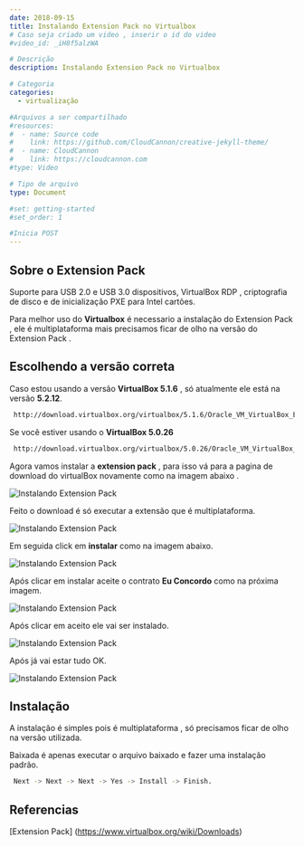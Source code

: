 ```yaml
---
date: 2018-09-15
title: Instalando Extension Pack no Virtualbox
# Caso seja criado um video , inserir o id do video
#video_id: _iH8f5alzWA

# Descrição
description: Instalando Extension Pack no Virtualbox

# Categoria
categories:
  - virtualização

#Arquivos a ser compartilhado
#resources:
#  - name: Source code
#    link: https://github.com/CloudCannon/creative-jekyll-theme/
#  - name: CloudCannon
#    link: https://cloudcannon.com
#type: Video

# Tipo de arquivo
type: Document

#set: getting-started
#set_order: 1

#Inicia POST
---
```


## Sobre o Extension Pack
Suporte para USB 2.0 e USB 3.0 dispositivos, VirtualBox RDP , criptografia de disco e de inicialização PXE para Intel cartões.

Para melhor uso do **Virtualbox** é necessario a instalação do Extension Pack , ele é multiplataforma mais precisamos ficar de olho na versão do Extension Pack .

## Escolhendo a versão correta
Caso estou usando a versão **VirtualBox 5.1.6** , só atualmente ele está na versão **5.2.12**.

```sh
 http://download.virtualbox.org/virtualbox/5.1.6/Oracle_VM_VirtualBox_Extension_Pack-5.1.6-110634.vbox-extpack
```

Se você estiver usando o **VirtualBox 5.0.26**
```sh
 http://download.virtualbox.org/virtualbox/5.0.26/Oracle_VM_VirtualBox_Extension_Pack-5.0.26-108824.vbox-extpack
```

Agora vamos instalar a **extension pack** , para isso vá para a pagina de download do virtualBox novamente como na imagem abaixo .

![Instalando Extension Pack](https://abase.greenmindlabs.com/images/Virtualbox/Extension-Pack/12-VirtualBox.png)

Feito o download é só executar a extensão que é multiplataforma.

![Instalando Extension Pack](https://abase.greenmindlabs.com/images/Virtualbox/Extension-Pack/13-VirtualBox.png)

Em seguida click em **instalar** como na imagem abaixo.

![Instalando Extension Pack](https://abase.greenmindlabs.com/images/Virtualbox/Extension-Pack/14-VirtualBox.png)

Após clicar em instalar aceite o contrato **Eu Concordo** como na próxima imagem.

![Instalando Extension Pack](https://abase.greenmindlabs.com/images/Virtualbox/Extension-Pack/15-VirtualBox.png)

Após clicar em aceito ele vai ser instalado.

![Instalando Extension Pack](https://abase.greenmindlabs.com/images/Virtualbox/Extension-Pack/16-VirtualBox.png)

Após já vai estar tudo OK.

![Instalando Extension Pack](https://abase.greenmindlabs.com/images/Virtualbox/Extension-Pack/17-VirtualBox.png)

## Instalação
A instalação é simples pois é multiplataforma , só precisamos ficar de olho na versão utilizada.

Baixada é apenas executar o arquivo baixado e fazer uma instalação padrão.

```sh
 Next -> Next -> Next -> Yes -> Install -> Finish.
```

## Referencias
[Extension Pack] (https://www.virtualbox.org/wiki/Downloads)